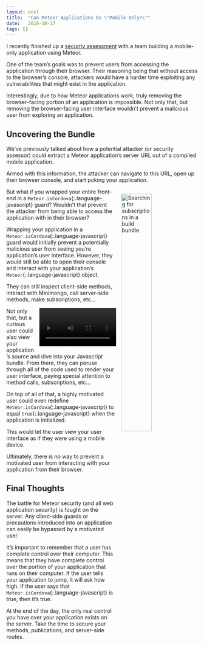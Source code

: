 ```yaml
---
layout: post
title:  "Can Meteor Applications be \"Mobile Only?\""
date:   2016-10-17
tags: []
---
```

I recently finished up a [security assessment](http://www.east5th.co/blog/2016/05/30/anatomy-of-an-assessment/) with a team building a mobile-only application using Meteor.

One of the team’s goals was to prevent users from accessing the application through their browser. Their reasoning being that without access to the browser’s console, attackers would have a harder time exploiting any vulnerabilities that might exist in the application.

Interestingly, due to how Meteor applications work, truly removing the browser-facing portion of an application is impossible. Not only that, but removing the browser-facing user interface wouldn’t prevent a malicious user from exploring an application.

## Uncovering the Bundle

We’ve previously talked about how a potential attacker (or security assessor) could extract a Meteor application’s server URL out of a compiled mobile application.

Armed with this information, the attacker can navigate to this URL, open up their browser console, and start poking your application.

<img style="width: 40%; margin: 1em 0 1em 1em; float:right;" title="Searching for subscriptions in a build bundle" src="https://s3-us-west-1.amazonaws.com/www.east5th.co/img/Javascript+Bundle.png">


But what if you wrapped your entire front-end in a `Meteor.isCordova`{:.language-javascript} guard? Wouldn’t that prevent the attacker from being able to access the application with in their browser?


Wrapping your application in a `Meteor.isCordova`{:.language-javascript} guard would initially prevent a potentially malicious user from seeing you’re application’s user interface. However, they would still be able to open their console and interact with your application’s `Meteor`{:.language-javascript} object.

They can still inspect client-side methods, interact with Minimongo, call server-side methods, make subscriptions, etc…

<video width="40%" style="margin: 0em 0em 1em 1em; float: right;" src="https://s3-us-west-1.amazonaws.com/www.east5th.co/img/isCordova+%3D+true.webm" autoplay loop controls></video>


Not only that, but a curious user could also view your application’s source and dive into your Javascript bundle. From there, they can peruse through all of the code used to render your user interface, paying special attention to method calls, subscriptions, etc…

<!-- ![](https://s3-us-west-1.amazonaws.com/www.east5th.co/img/Javascript+Bundle.png){:.language-javascrip} -->


On top of all of that, a highly motivated user could even redefine `Meteor.isCordova`{:.language-javascript} to equal `true`{:.language-javascript} when the application is initialized.

This would let the user view your user interface as if they were using a mobile device.

Ultimately, there is no way to prevent a motivated user from interacting with your application from their browser.

## Final Thoughts

The battle for Meteor security (and all web application security) is fought on the server. Any client-side guards or precautions introduced into an application can easily be bypassed by a motivated user.

It’s important to remember that a user has complete control over their computer. This means that they have complete control over the portion of your application that runs on their computer. If the user tells your application to jump, it will ask how high. If the user says that `Meteor.isCordova`{:.language-javascript} is true, then it’s true.

At the end of the day, the only real control you have over your application exists on the server. Take the time to secure your methods, publications, and server-side routes.
